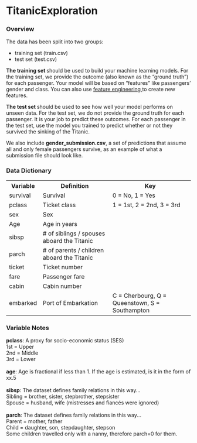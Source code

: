 # TitanicExploration

<div class="markdown-converter__text--rendered"><h3>Overview</h3>
<p>The data has been split into two groups:</p>
<ul>
<li>training set (train.csv)</li>
<li>test set (test.csv)</li>
</ul>
<p><b> The training set </b>should be used to build your machine learning models. For the training set, we provide the outcome (also known as the “ground truth”) for each passenger. Your model will be based on “features” like passengers’ gender and class. You can also use <a rel="nofollow noreferrer" href="https://triangleinequality.wordpress.com/2013/09/08/basic-feature-engineering-with-the-titanic-data/"> feature engineering </a>to create new features.</p>
<p><b>The test set </b>should be used to see how well your model performs on unseen data. For the test set, we do not provide the ground truth for each passenger. It is your job to predict these outcomes. For each passenger in the test set, use the model you trained to predict whether or not they survived the sinking of the Titanic.</p>
<p>We also include <b>gender_submission.csv</b>, a set of predictions that assume all and only female passengers survive, as an example of what a submission file should look like.</p>
<h3>Data Dictionary</h3>
<table>
<tbody>
<tr><th><b>Variable</b></th><th><b>Definition</b></th><th><b>Key</b></th></tr>
<tr>
<td>survival</td>
<td>Survival</td>
<td>0 = No, 1 = Yes</td>
</tr>
<tr>
<td>pclass</td>
<td>Ticket class</td>
<td>1 = 1st, 2 = 2nd, 3 = 3rd</td>
</tr>
<tr>
<td>sex</td>
<td>Sex</td>
<td></td>
</tr>
<tr>
<td>Age</td>
<td>Age in years</td>
<td></td>
</tr>
<tr>
<td>sibsp</td>
<td># of siblings / spouses aboard the Titanic</td>
<td></td>
</tr>
<tr>
<td>parch</td>
<td># of parents / children aboard the Titanic</td>
<td></td>
</tr>
<tr>
<td>ticket</td>
<td>Ticket number</td>
<td></td>
</tr>
<tr>
<td>fare</td>
<td>Passenger fare</td>
<td></td>
</tr>
<tr>
<td>cabin</td>
<td>Cabin number</td>
<td></td>
</tr>
<tr>
<td>embarked</td>
<td>Port of Embarkation</td>
<td>C = Cherbourg, Q = Queenstown, S = Southampton</td>
</tr>
</tbody>
</table>
<h3>Variable Notes</h3>
<p><b>pclass</b>: A proxy for socio-economic status (SES)<br> 1st = Upper<br> 2nd = Middle<br> 3rd = Lower<br><br> <b>age</b>: Age is fractional if less than 1. If the age is estimated, is it in the form of xx.5<br><br> <b>sibsp</b>: The dataset defines family relations in this way...<br> Sibling = brother, sister, stepbrother, stepsister<br> Spouse = husband, wife (mistresses and fiancés were ignored)<br><br> <b>parch</b>: The dataset defines family relations in this way...<br> Parent = mother, father<br> Child = daughter, son, stepdaughter, stepson<br> Some children travelled only with a nanny, therefore parch=0 for them.</p></div>
